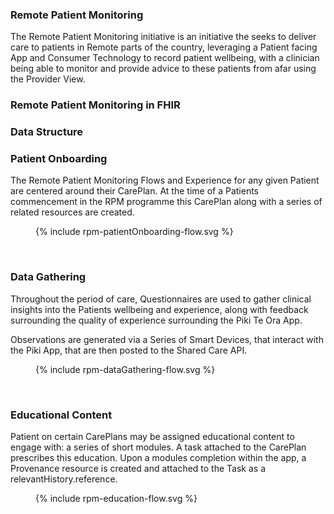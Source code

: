 ### Remote Patient Monitoring

The Remote Patient Monitoring initiative is an initiative the seeks to deliver care to patients in Remote parts of the country, leveraging a Patient facing App and  Consumer Technology to record patient wellbeing, with a clinician being able to monitor and provide advice to these patients from afar using the Provider View.

### Remote Patient Monitoring in FHIR 

### Data Structure

### Patient Onboarding

The Remote Patient Monitoring Flows and Experience for any given Patient are centered around their CarePlan. At the time of a Patients commencement in the RPM programme this CarePlan along with a series of related resources are created.

<figure>
  <!-- Generated from `input/images-source/patientOnboarding-flow.plantuml` -->
  {% include rpm-patientOnboarding-flow.svg %}
</figure>
<br clear="all">

### Data Gathering

Throughout the period of care, Questionnaires are used to gather clinical insights into the Patients wellbeing and experience, along with feedback surrounding the quality of experience surrounding the Piki Te Ora App.

Observations are generated via a Series of Smart Devices, that interact with the Piki App, that are then posted to the Shared Care API.

<figure>
  <!-- Generated from `input/images-source/rpm-dataGathering-flow.plantuml` -->
  {% include rpm-dataGathering-flow.svg %} 
</figure>
<br clear="all">

### Educational Content

Patient on certain CarePlans may be assigned educational content to engage with: a series of short modules. A task attached to the CarePlan prescribes this education. Upon a modules completion within the app, a Provenance resource is created and attached to the Task as a relevantHistory.reference.

<figure>
  <!-- Generated from `input/images-source/rpm-education-flow.plantuml` -->
  {% include rpm-education-flow.svg %}
</figure>
<br clear="all">




 



